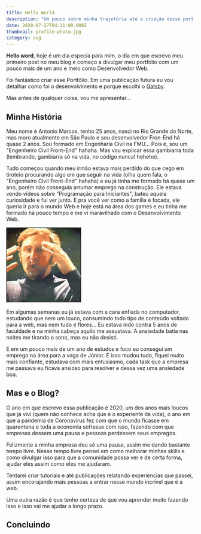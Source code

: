 ```yaml
---
title: Hello World
description: "Um pouco sobre minha trajetória até a criação desse portfólio/blog. "
date: 2020-07-27T04:11:00.000Z
thumbnail: profile-photo.jpg
category: svg
---
```

**Hello word**, hoje é um dia especia para mim, o dia em que escrevo meu primeiro post no meu blog e começo a divulgar meu portfólio com um pouco mais de um ano e meio como Desenvolvedor Web.

Foi fantástico criar esse Portfólio. Em uma publicação futura eu vou detalhar como foi o desenvolvimento e porque escolhi o [Gatsby](https://www.gatsbyjs.org/).

Mas antes de qualquer coisa, vou me apresentar...

## Minha História

Meu nome é Antonio Marcos, tenho 25 anos, nasci no Rio Grande do Norte, mas moro atualmente em São Paulo e sou desenvolvedor Fron-End há quase 2 anos. Sou formado em Engenharia Civil na FMU... Pois é, sou um "Engenheiro Civil Front-End" hahaha. Mas vou explicar essa gambiarra toda (lembrando, gambiarra só na vida, no código nunca! hehehe).

Tudo começou quando meu irmão estava mais perdido do que cego em tiroteio procurando algo em que seguir na vida (olha quem fala, o "Engenheiro Civil Front-End" hahaha) e eu já tinha me formado há quase um ano, porém não conseguia arrumar emprego na construção. Ele estava vendo vídeos sobre "Programação para Iniciantes", bateu aquela curiosidade e fui ver junto. E pra você ver como a família é focada, ele queria ir para o mundo Web e hoje está na área dos games e eu tinha me formado há pouco tempo e me vi maravilhado com o Desenvolvimento Web.

![Gif explodindo a mente](exploding-mind.gif "Explodindo a mente")

Em algumas semanas eu já estava com a cara enfiada no computador, estudando que nem um louco, consumindo todo tipo de conteúdo voltado para a web, mas nem tudo é flores... Eu estava indo contra 5 anos de faculdade e na minha cabeça aquilo me assustava. A ansiedade batia nas noites me tirando o sono, mas eu não desisti.

E em um pouco mais de um ano de estudos e foco eu consegui um emprego na área para a vaga de Júnior. E isso mudou tudo, fiquei muito mais confiante, estudava com mais entusiasmo, cada task que a empresa me passava eu ficava ansioso para resolver e dessa vez uma ansiedade boa.

## Mas e o Blog?

O ano em que escrevo essa publicação é 2020, um dos anos mais loucos que já vivi (quem não conhece acha que é o experiente da vida), o ano em que a pandemia de Coronavírus fez com que o mundo ficasse em quarentena e toda a economia sofresse com isso, fazendo com que empresas dessem uma pausa e pessoas perdessem seus empregos.

Felizmente a minha empresa deu só uma pausa, assim me dando bastante tempo livre. Nesse tempo livre pensei em como melhorar minhas skills e como divulgar isso para que a comunidade possa ver e de certa forma, ajudar eles assim como eles me ajudaram. 

Tentarei criar tutoriais e até publicações relatando experiencias que passei, assim encorajando mais pessoas a entrar nesse mundo incrível que é a web.

Uma outra razão é que tenho certeza de que vou aprender muito fazendo isso e isso vai me ajudar a longo prazo.

## Concluindo